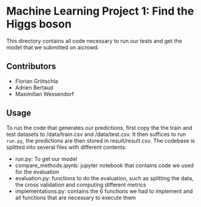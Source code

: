 # Machine Learning Project 1: Find the Higgs boson

This directory contains all code necessary to run our tests and get the model that we submitted on aicrowd. 

## Contributors

* Florian Grötschla
* Adrien Bertaud
* Maximilian Wessendorf

## Usage

To run the code that generates our predictions, first copy the the train and test datasets to /data/train.csv and /data/test.csv. It then suffices to run `run.py`, the predictions are then stored in result/result.csv.
The codebase is splitted into several files with different contents:

* run.py: To get our model
* compare_methods.ipynb: jupyter notebook that contains code we used for the evaluation
* evaluation.py: functions to do the evaluation, such as splitting the data, the cross validation and computing different metrics
* implementations.py: contains the 6 functions we had to implement and all functions that are necessary to execute them

